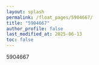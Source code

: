 ```yaml
---
layout: splash
permalink: /float_pages/5904667/
title: "5904667"
author_profile: false
last_modified_at: 2025-06-13
toc: false
---
```

 
5904667

